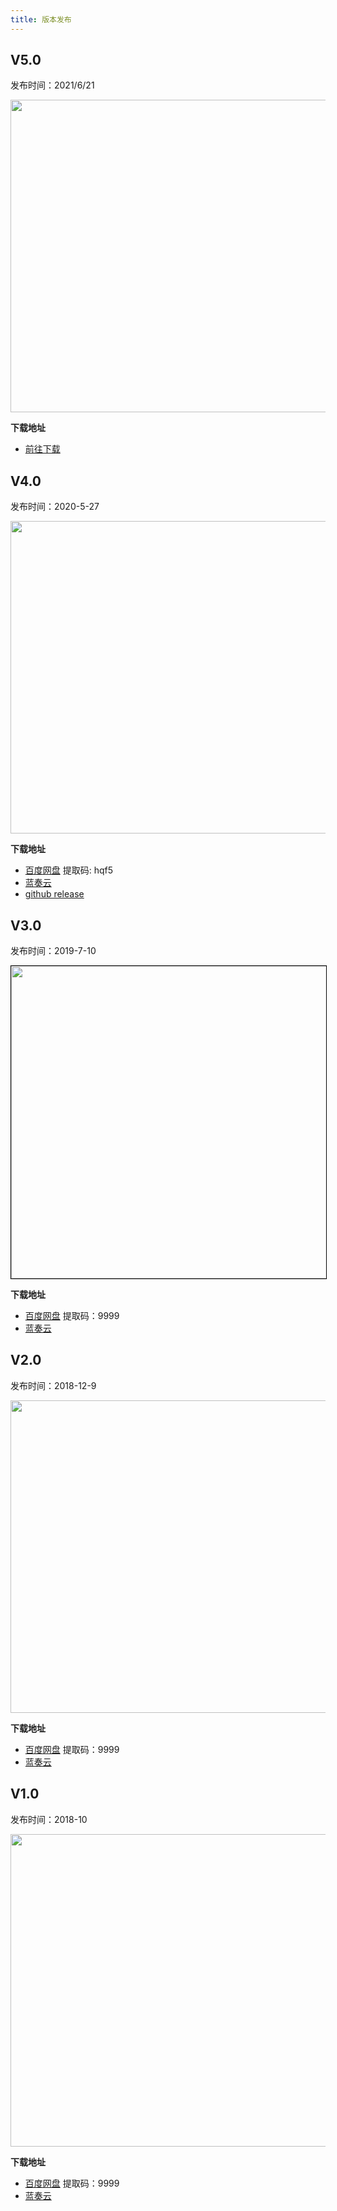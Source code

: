 ```yaml
---
title: 版本发布
---
```


## V5.0

发布时间：2021/6/21

<img width="700" height="500" src="https://gitee.com/unclezs/image-blog/raw/master/20210615113841.png"/>

**下载地址**
- [前往下载](https://t.1yb.co/tDxv)


## V4.0

发布时间：2020-5-27

<img width="700" height="500" src="https://gitee.com/unclezs/image-blog/raw/master/20210615111535.png"/>

**下载地址**
- [百度网盘](https://pan.baidu.com/s/10NAn5lCQv7ObQ2MkkVtAAg) 提取码: hqf5
- [蓝奏云](https://uncle.lanzous.com/b0ibxcpe)
- [github release](https://github.com/unclezs/NovelHarvester/releases)

## V3.0

发布时间：2019-7-10

<img width="700" height="500" style="border: 1px solid black;" src="https://gitee.com/unclezs/image-blog/raw/master/20210615111148.png"/>

**下载地址**

- [百度网盘](https://pan.baidu.com/s/13XTc2KKhQoMl8MiBVtJQQQ ) 提取码：9999 
- [蓝奏云](https://uncle.lanzoui.com/i1TKTq7lwwd)


## V2.0

发布时间：2018-12-9

<img width="700" height="500" src="https://gitee.com/unclezs/image-blog/raw/master/20210615110520.png"/>

**下载地址**

- [百度网盘](https://pan.baidu.com/s/1CdYQpgFWyf_K2sc3cqVJVA) 提取码：9999 
- [蓝奏云](https://uncle.lanzoui.com/iQ6Ppq7lb1g)

## V1.0

发布时间：2018-10

<img width="700" height="500" src="https://gitee.com/unclezs/image-blog/raw/master/20210615105704.png"/>

**下载地址**

- [百度网盘](https://pan.baidu.com/s/1dvT3SiDtiTltSkwFwVPIOA) 提取码：9999 
- [蓝奏云](https://uncle.lanzoui.com/i0E2Rq7l2ub)